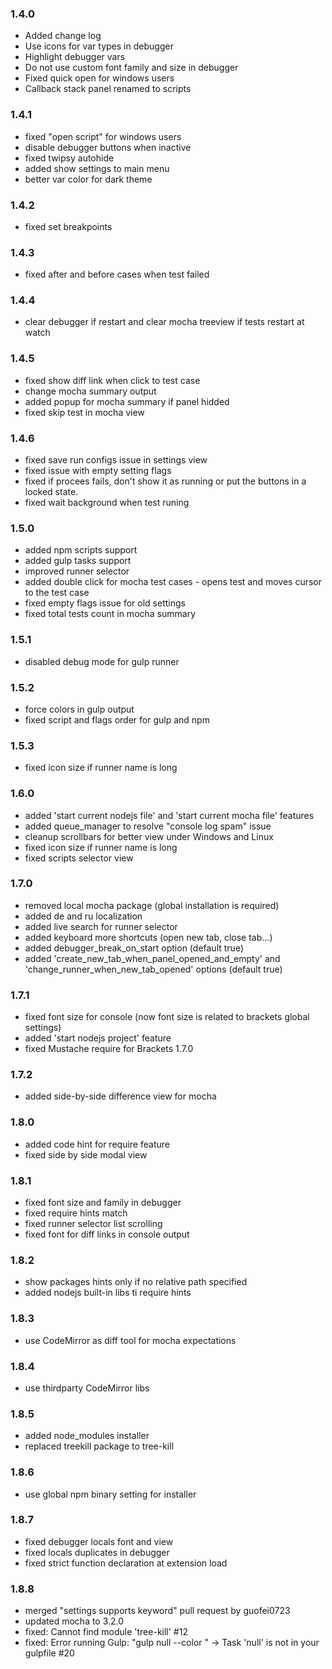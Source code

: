 ### 1.4.0

- Added change log
- Use icons for var types in debugger
- Highlight debugger vars
- Do not use custom font family and size in debugger
- Fixed quick open for windows users
- Callback stack panel renamed to scripts

### 1.4.1

- fixed "open script" for windows users
- disable debugger buttons when inactive
- fixed twipsy autohide
- added show settings to main menu
- better var color for dark theme

### 1.4.2

- fixed set breakpoints

### 1.4.3

- fixed after and before cases when test failed

### 1.4.4

- clear debugger if restart and clear mocha treeview if tests restart at watch

### 1.4.5

- fixed show diff link when click to test case
- change mocha summary output
- added popup for mocha summary if panel hidded
- fixed skip test in mocha view

### 1.4.6

- fixed save run configs issue in settings view
- fixed issue with empty setting flags
- fixed if procees fails, don't show it as running or put the buttons in a locked state.
- fixed wait background when test runing


### 1.5.0

- added npm scripts support
- added gulp tasks support
- improved runner selector
- added double click for mocha test cases - opens test and moves cursor to the test case
- fixed empty flags issue for old settings
- fixed total tests count in mocha summary

### 1.5.1

- disabled debug mode for gulp runner

### 1.5.2

- force colors in gulp output
- fixed script and flags order for gulp and npm

### 1.5.3

- fixed icon size if runner name is long

### 1.6.0

- added 'start current nodejs file' and 'start current mocha file' features
- added queue_manager to resolve "console log spam" issue
- cleanup scrollbars for better view under Windows and Linux
- fixed icon size if runner name is long
- fixed scripts selector view

### 1.7.0

- removed local mocha package (global installation is required)
- added de and ru localization
- added live search for runner selector
- added keyboard more shortcuts (open new tab, close tab...)
- added debugger_break_on_start option (default true)
- added 'create_new_tab_when_panel_opened_and_empty' and 'change_runner_when_new_tab_opened' options (default true)

### 1.7.1

- fixed font size for console (now font size is related to brackets global settings)
- added 'start nodejs project' feature
- fixed Mustache require for Brackets 1.7.0

### 1.7.2

- added side-by-side difference view for mocha


### 1.8.0

- added code hint for require feature
- fixed side by side modal view

### 1.8.1

- fixed font size and family in debugger
- fixed require hints match
- fixed runner selector list scrolling
- fixed font for diff links in console output

### 1.8.2

- show packages hints only if no relative path specified
- added nodejs built-in libs ti require hints

### 1.8.3

- use CodeMirror as diff tool for mocha expectations

### 1.8.4

- use thirdparty CodeMirror libs

### 1.8.5

- added node_modules installer
- replaced treekill package to tree-kill

### 1.8.6

- use global npm binary setting for installer

### 1.8.7

- fixed debugger locals font and view
- fixed locals duplicates in debugger
- fixed strict function declaration at extension load

### 1.8.8

- merged "settings supports keyword" pull request by guofei0723
- updated mocha to 3.2.0
- fixed: Cannot find module 'tree-kill' #12
- fixed: Error running Gulp: "gulp null --color " -> Task 'null' is not in your gulpfile #20